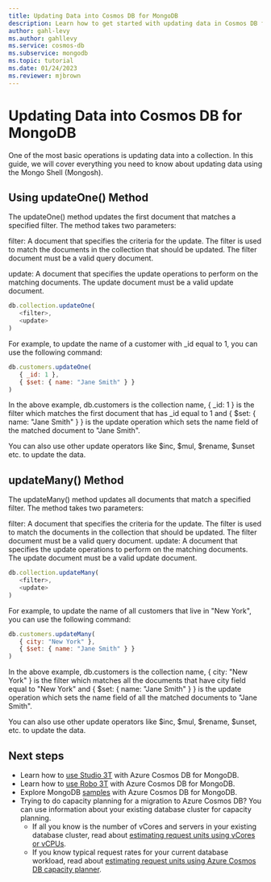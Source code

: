 ```yaml
---
title: Updating Data into Cosmos DB for MongoDB
description: Learn how to get started with updating data in Cosmos DB for MongoDB.
author: gahl-levy
ms.author: gahllevy
ms.service: cosmos-db
ms.subservice: mongodb
ms.topic: tutorial
ms.date: 01/24/2023
ms.reviewer: mjbrown
---
```


# Updating Data into Cosmos DB for MongoDB

One of the most basic operations is updating data into a collection. In this guide, we will cover everything you need to know about updating data using the Mongo Shell (Mongosh).

## Using updateOne() Method

The updateOne() method updates the first document that matches a specified filter. The method takes two parameters:

filter: A document that specifies the criteria for the update. The filter is used to match the documents in the collection that should be updated. The filter document must be a valid query document.

update: A document that specifies the update operations to perform on the matching documents. The update document must be a valid update document.

```javascript
db.collection.updateOne(
   <filter>,
   <update>
)
```

For example, to update the name of a customer with _id equal to 1, you can use the following command:

```javascript
db.customers.updateOne(
   { _id: 1 },
   { $set: { name: "Jane Smith" } }
)
```

In the above example, db.customers is the collection name, { _id: 1 } is the filter which matches the first document that has _id equal to 1 and { $set: { name: "Jane Smith" } } is the update operation which sets the name field of the matched document to "Jane Smith".

You can also use other update operators like $inc, $mul, $rename, $unset etc. to update the data.

## updateMany() Method

The updateMany() method updates all documents that match a specified filter. The method takes two parameters:

filter: A document that specifies the criteria for the update. The filter is used to match the documents in the collection that should be updated. The filter document must be a valid query document.
update: A document that specifies the update operations to perform on the matching documents. The update document must be a valid update document.

```javascript
db.collection.updateMany(
   <filter>,
   <update>
)
```

For example, to update the name of all customers that live in "New York", you can use the following command:

```javascript
db.customers.updateMany(
   { city: "New York" },
   { $set: { name: "Jane Smith" } }
)
```

In the above example, db.customers is the collection name, { city: "New York" } is the filter which matches all the documents that have city field equal to "New York" and { $set: { name: "Jane Smith" } } is the update operation which sets the name field of all the matched documents to "Jane Smith".

You can also use other update operators like $inc, $mul, $rename, $unset, etc. to update the data.

## Next steps

- Learn how to [use Studio 3T](connect-using-mongochef.md) with Azure Cosmos DB for MongoDB.
- Learn how to [use Robo 3T](connect-using-robomongo.md) with Azure Cosmos DB for MongoDB.
- Explore MongoDB [samples](nodejs-console-app.md) with Azure Cosmos DB for MongoDB.
- Trying to do capacity planning for a migration to Azure Cosmos DB? You can use information about your existing database cluster for capacity planning.
  - If all you know is the number of vCores and servers in your existing database cluster, read about [estimating request units using vCores or vCPUs](../convert-vcore-to-request-unit.md).
  - If you know typical request rates for your current database workload, read about [estimating request units using Azure Cosmos DB capacity planner](estimate-ru-capacity-planner.md).
